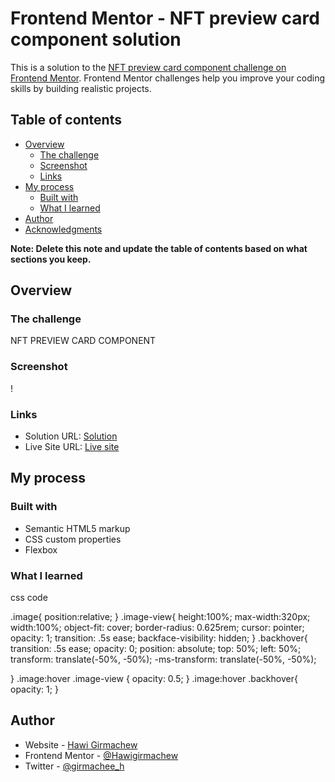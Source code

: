# Frontend Mentor - NFT preview card component solution

This is a solution to the [NFT preview card component challenge on Frontend Mentor](https://www.frontendmentor.io/challenges/nft-preview-card-component-SbdUL_w0U). Frontend Mentor challenges help you improve your coding skills by building realistic projects. 

## Table of contents

- [Overview](#overview)
  - [The challenge](#the-challenge)
  - [Screenshot](#screenshot)
  - [Links](#links)
- [My process](#my-process)
  - [Built with](#built-with)
  - [What I learned](#what-i-learned)
- [Author](#author)
- [Acknowledgments](#acknowledgments)

**Note: Delete this note and update the table of contents based on what sections you keep.**

## Overview

### The challenge

NFT PREVIEW CARD COMPONENT

### Screenshot

!

### Links

- Solution URL: [Solution](https://your-solution-url.com)
- Live Site URL: [Live site](https://dancing-genie-b8ac0a.netlify.app/)

## My process

### Built with

- Semantic HTML5 markup
- CSS custom properties
- Flexbox



### What I learned
css code

.image{
    position:relative;
}
.image-view{
    height:100%;
    max-width:320px;
    width:100%;
    object-fit: cover;
    border-radius: 0.625rem;
    cursor: pointer;
    opacity: 1;
    transition: .5s ease;
    backface-visibility: hidden;
}
.backhover{
    transition: .5s ease;
  opacity: 0;
  position: absolute;
  top: 50%;
  left: 50%;
  transform: translate(-50%, -50%);
  -ms-transform: translate(-50%, -50%);
  
}
.image:hover .image-view {
    opacity: 0.5;
}
.image:hover .backhover{
    opacity: 1;
}



## Author
- Website - [Hawi Girmachew](https://dancing-genie-b8ac0a.netlify.app/)
- Frontend Mentor - [@Hawigirmachew](https://www.frontendmentor.io/profile/Hawigirmachew)
- Twitter - [@girmachee_h](https://twitter.com/girmachee_h)

